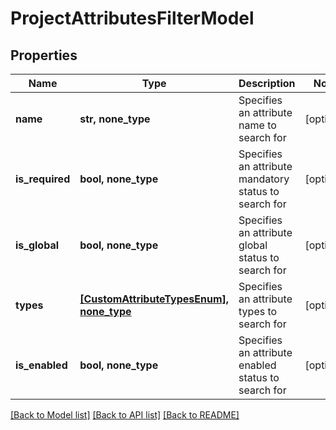 # ProjectAttributesFilterModel


## Properties
Name | Type | Description | Notes
------------ | ------------- | ------------- | -------------
**name** | **str, none_type** | Specifies an attribute name to search for | [optional] 
**is_required** | **bool, none_type** | Specifies an attribute mandatory status to search for | [optional] 
**is_global** | **bool, none_type** | Specifies an attribute global status to search for | [optional] 
**types** | [**[CustomAttributeTypesEnum], none_type**](CustomAttributeTypesEnum.md) | Specifies an attribute types to search for | [optional] 
**is_enabled** | **bool, none_type** | Specifies an attribute enabled status to search for | [optional] 

[[Back to Model list]](../README.md#documentation-for-models) [[Back to API list]](../README.md#documentation-for-api-endpoints) [[Back to README]](../README.md)


